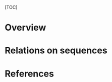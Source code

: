 [TOC]

# Overview

# Relations on sequences

# References

[relation]: https://en.wikipedia.org/wiki/Finitary_relation
[bin-relation]: https://en.wikipedia.org/wiki/Binary_relation
[hasse-diagram]: https://en.wikipedia.org/wiki/Hasse_diagram
